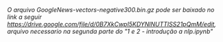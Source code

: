 *O arquivo GoogleNews-vectors-negative300.bin.gz pode ser baixado no link a seguir https://drive.google.com/file/d/0B7XkCwpI5KDYNlNUTTlSS21pQmM/edit, arquivo necessario na segunda parte do "1 e 2 - introdução a nlp.ipynb"*
